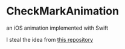 # CheckMarkAnimation
an iOS animation implemented with Swift

I steal the idea from [this repository](https://github.com/cocoatoucher/AIFlatSwitch)
